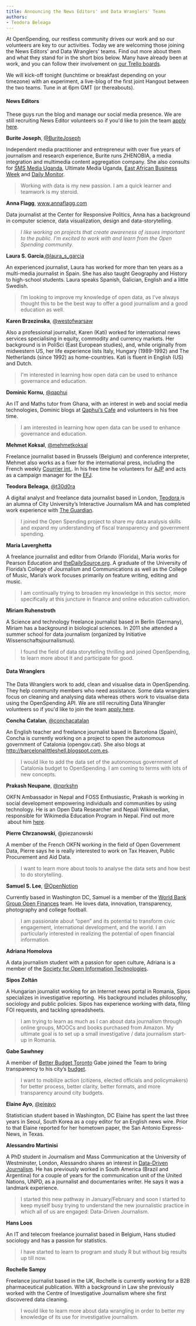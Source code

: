 ```yaml
---
title: Announcing the News Editors' and Data Wranglers' Teams
authors:
- Teodora Beleaga
---
```

At OpenSpending, our restless community drives our work and so our volunteers are key to our activities. Today we are welcoming those joining the News Editors' and Data Wranglers' teams. Find out more about them and what they stand for in the short bios below. Many have already been at work, and you can follow their involvement on <a href="https://trello.com/openspending">our Trello boards</a>.

We will kick-off tonight (lunchtime or breakfast depending on your timezone) with an experiment, a live-blog of the first joint Hangout between the two teams. Tune in at 6pm GMT (or thereabouts).

<h4 dir="ltr">News Editors</h4>
<p dir="ltr">
<p dir="ltr">These guys run the blog and manage our social media presence. We are still recruiting News Editor volunteers so if you'd like to join the team <a href="http://community.openspending.org/contribute/web/#Sign_up">apply here</a>.

<p dir="ltr"><strong>Burite Joseph</strong>, <a href="https://twitter.com/BuriteJoseph">@BuriteJoseph</a>

<p dir="ltr">Independent media practitioner and entrepreneur with over five years of journalism and research experience, Burite runs ZHENOBIA, a media integration and multimedia content aggregation company. She also consults for <a href="http://www.smsmedia.ug">SMS Media Uganda</a>, Ultimate Media Uganda, <a href="http://www.busiweek.com">East African Business Week</a> and <a href="http://www.dailymonitor.co.ug">Daily Monitor</a>.

<blockquote>
<p dir="ltr">Working with data is my new passion. I am a quick learner and teamwork is my steroid.

</blockquote>
<p dir="ltr"><strong>Anna Flagg</strong>, <a href="http://www.annaflagg.com">www.annaflagg.com</a>

<p dir="ltr">Data journalist at the Center for Responsive Politics, Anna has a background in computer science, data visualization, design and data-storytelling.

<blockquote>
<p dir="ltr"><em>I like working on projects that create awareness of issues important to the public. I'm excited to work with and learn from the Open Spending community.</em>

</blockquote>
<p dir="ltr"><strong>Laura S. García</strong>,<a href="https://twitter.com/Laura_S_Garcia">@laura_s_garcia</a>

<p dir="ltr">An experienced journalist, Laura has worked for more than ten years as a multi-media journalist in Spain. She has also taught Geography and History to high-school students. Laura speaks Spanish, Galician, English and a little Swedish.

<blockquote>
<p dir="ltr">I’m looking to improve my knowledge of open data, as I’ve always thought this to be the best way to offer a good journalism and a good education as well.

</blockquote>
<p dir="ltr"><strong>Karen Brzezinska</strong>, <a href="https://twitter.com/westofwarsaw">@westofwarsaw</a>

Also a professional journalist, Karen (Kati) worked for international news services specialising in equity, commodity and currency markets. Her background is in PoliSci (East European studies), and, while originally from midwestern US, her life experience lists Italy, Hungary (1989-1992) and The Netherlands (since 1992) as home-countries. Kati is fluent in English (US) and Dutch.

<blockquote>
<p dir="ltr">I'm interested in learning how open data can be used to enhance governance and education.

</blockquote>
<p dir="ltr"><strong>Dominic Kornu</strong>, <a href="https://twitter.com/Qaphui">@qaphui</a>

<p dir="ltr">An IT and Maths tutor from Ghana, with an interest in web and social media technologies, Dominic blogs at <a href="http://dominicmary.blogspot.com">Qaphui’s Cafe</a> and volunteers in his free time.

<blockquote>
<p dir="ltr">I am interested in learning how open data can be used to enhance governance and education.

</blockquote>
<p dir="ltr"><strong>Mehmet Koksal</strong>, <a href="https://twitter.com/mehmetkoksal">@mehmetkoksal</a>

<p dir="ltr">Freelance journalist based in Brussels (Belgium) and conference interpreter, Mehmet also works as a fixer for the international press, including the French weekly <a href="http://www.courrierinternational.com/">Courrier int.</a>. In his free time he volunteers for <a href="http://www.ajp.be/">AJP</a> and acts as a campaign manager for the <a href="http://europe.ifj.org/en/pages/turkey-campaign-set-journalists-free">EFJ</a>.

<p dir="ltr"><strong>Teodora Beleaga</strong>, <a href="https://twitter.com/t30d0ra">@t30d0ra</a>

<p dir="ltr">A digital analyst and freelance data journalist based in London, <a href="http://teodorabeleaga.com">Teodora </a>is an alumna of City University’s Interactive Journalism MA and has completed work experience with <a href="http://www.theguardian.com/profile/teodora-beleaga">The Guardian</a>.

<blockquote>
<p dir="ltr">I joined the Open Spending project to share my data analysis skills and expand my understanding of fiscal transparency and government spending.

</blockquote>
<p dir="ltr"><strong>Maria Laverghetta</strong>

<p dir="ltr">A freelance journalist and editor from Orlando (Florida), Maria works for Pearson Education and <a href="http://www.dailysource.org/">theDailySource.org</a>. A graduate of the University of Florida’s College of Journalism and Communications as well as the College of Music, Maria’s work focuses primarily on feature writing, editing and music.

<blockquote>
<p dir="ltr">I am continually trying to broaden my knowledge in this sector, more specifically at this juncture in finance and online education cultivation.

</blockquote>
<p dir="ltr"><strong>Miriam Ruhenstroth</strong>

<p dir="ltr">A Science and technology freelance journalist based in Berlin (Germany), Miriam has a background in biological sciences. In 2011 she attended a summer school for data journalism (organized by Initiative Wissenschaftsjournalismus).

<blockquote>
<p dir="ltr">I found the field of data storytelling thrilling and joined OpenSpending, to learn more about it and participate for good.

</blockquote>
<h4 dir="ltr">Data Wranglers</h4>
The Data Wranglers work to add, clean and visualise data in OpenSpending. They help community members who need assistance. Some data wranglers focus on cleaning and analysing data whereas others work to visualise data using the OpenSpending API. We are still recruiting Data Wrangler volunteers so if you'd like to join the team <a href="http://community.openspending.org/contribute/data/#Official_sign_up">apply here</a>.

<p dir="ltr"><strong>Concha Catalan</strong>, <a href="https://twitter.com/conchacatalan">@conchacatalan</a>

<p dir="ltr">An English teacher and freelance journalist based in Barcelona (Spain), Concha is currently working on a project to open the autonomous government of Catalonia (opengov.cat). She also blogs at <a href="http://barcelonalittleshell.blogspot.com.es">http://barcelonalittleshell.blogspot.com.es</a>.

<blockquote>
<p dir="ltr">I would like to add the data set of the autonomous government of Catalonia budget to OpenSpending. I am coming to terms with lots of new concepts.

</blockquote>
<p dir="ltr"><strong>Prakash Neupane</strong>, <a href="https://twitter.com/nprkshn">@nprkshn</a>

<p dir="ltr">OKFN Ambassador in Nepal and FOSS Enthusiastic, Prakash is working in social development empowering individuals and communities by using technology. He is an Open Data Researcher and Nepali Wikimedian, responsible for Wikimedia Education Program in Nepal. Find out more  about him <a href="http://www.prakashneupane.com.np/about-me">here</a>.

<p dir="ltr"><strong>Pierre Chrzanowski</strong>, @piezanowski

<p dir="ltr">A member of the French OKFN working in the field of Open Government Data, Pierre says he is really interested to work on Tax Heaven, Public Procurement and Aid Data.

<blockquote>
<p dir="ltr">I want to learn more about tools to analyse the data sets and how best to do storytelling.

</blockquote>
<p dir="ltr"><strong>Samuel S. Lee</strong>, <a href="https://twitter.com/OpenNotion">@OpenNotion</a>

<p dir="ltr">Currently based in Washington DC, Samuel is a member of the <a href="https://finances.worldbank.org">World Bank Group Open Finances</a> team. He loves data, innovation, transparency, photography and college football.

<blockquote>
<p dir="ltr">I am passionate about “open” and its potential to transform civic engagement, international development, and the world. I am particularly interested in realizing the potential of open financial information.

</blockquote>
<p dir="ltr"><strong>Adriana Homolova</strong>

<p dir="ltr">A data journalism student with a passion for open culture, Adriana is a member of the <a href="http://soit.sk">Society for Open Information Technologies</a>.

<p dir="ltr"><strong>Sipos Zoltán</strong>

<p dir="ltr">A Hungarian journalist working for an Internet news portal in Romania, Sipos specializes in investigative reporting.  His background includes philosophy, sociology and public policies. Sipos has experience working with data, filing FOI requests, and tackling spreadsheets.

<blockquote>
<p dir="ltr">I am trying to learn as much as I can about data journalism through online groups, MOOCs and books purchased from Amazon. My ultimate goal is to set up a small investigative / data journalism start-up in Romania.

</blockquote>
<p dir="ltr"><strong>Gabe Sawhney</strong>

<p dir="ltr">A member of <a href="http://betterbudget.ca">Better Budget Toronto</a> Gabe joined the Team to bring transparency to his city’s <a href="http://spacing.ca/toronto/2012/12/10/lorinc-building-a-better-budget-at-city-hall/">budget</a>.

<blockquote>
<p dir="ltr">I want to mobilize action (citizens, elected officials and policymakers) for better process, better clarity, better formats, and more transparency around city budgets.

</blockquote>
<p dir="ltr"><strong>Elaine Ayo</strong>, <a href="https://twitter.com/eieayo">@eieayo</a>

<p dir="ltr">Statistician student based in Washington, DC Elaine has spent the last three years in Seoul, South Korea as a copy editor for an English news wire. Prior to that Elaine reported for her hometown paper, the San Antonio Express-News, in Texas.

<p dir="ltr"><strong>Alessandro Martinisi</strong>

<p dir="ltr">A PhD student in Journalism and Mass Communication at the University of Westminster, London, Alessandro shares an interest in <a href="http://westminster.academia.edu/AlessandroMartinisi">Data-Driven Journalism</a>. He has previously worked in South America (Brazil and Argentina) for a couple of years for the communication unit of the United Nations, UNPD, as a journalist and documentaries writer. He says it was a landmark experience.

<blockquote>
<p dir="ltr">I started this new pathway in January/February and soon I started to keep myself busy trying to understand the new journalistic practice in which all of us are engaged: Data-Driven Journalism.

</blockquote>
<p dir="ltr"><strong>Hans Loos</strong>

<p dir="ltr">An IT and telecom freelance journalist based in Belgium, Hans studied sociology and has a passion for statistics.

<blockquote>
<p dir="ltr">I have started to learn to program and study R but without big results up till now.

</blockquote>
<p dir="ltr"><strong>Rochelle Sampy</strong>

<p dir="ltr">Freelance journalist based in the UK, Rochelle is currently working for a B2B pharmaceutical publication. WIth a background in Law she previously worked with the Centre of Investigative Journalism where she first discovered data cleaning.

<blockquote>
<p dir="ltr">I would like to learn more about data wrangling in order to better my knowledge of its use for investigative journalism.

</blockquote>
<p dir="ltr">
&nbsp;

